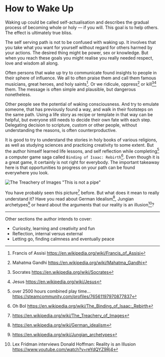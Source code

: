How to Wake Up
==============

Waking up could be called self-actualisation and describes the gradual process of becoming whole or
holy &mdash; if you will. This goal is to help others. The effect is ultimately true bliss.

The self serving path is not to be confused with waking up. It involves that you take what you want
for yourself without regard for others harmed by your actions. The desired thing might be power, sex
or knowledge. But when you reach these goals you might realise you really needed respect, love and
wisdom all along.

Often persons that wake up try to communicate found insights to people in their sphere of influence.
We all to often praise them and call them famous musicians, great heroes, and holy saints[^1]. Or we
ridicule, oppress[^2] or kill[^3][^4] them. The message is often simple and plausible, but
dangerous nonetheless.

Other people see the potential of waking consciousness. And try to emulate someone, that has
previously found a way, and walk in their footsteps on the same path. Using a life story as recipe
or template in that way can be helpful, but everyone still needs to decide their own fate with each
step. Delegating decision to scripture, custom or other people, without understanding the reasons,
is often counterproductive.

It is good to try to understand the stories in holy books of various religions, as well as studying
sciences and practicing creativity to some extent. But the author himself learned life lessons, and
self reflection while completing[^5] a computer game saga called `Binding of Isaac: Rebirth`[^6].
Even though it is a great game, it certainly is not right for everybody. The important takeaway here
is that opportunities to progress on your path can be found everywhere you look.

![The Treachery of Images "This is not a
pipe"](https://upload.wikimedia.org/wikipedia/en/b/b9/MagrittePipe.jpg)

You have probably seen this picture[^7] before. But what does it mean to really understand it? Have
you read about German Idealism[^8], Jungian archetypes[^9] or heard about the arguments that our
reality is an illusion[^10]?

---

Other sections the author intends to cover:

 * Curiosity, learning and creativity and fun
 * Reflection, internal versus external
 * Letting go, finding calmness and eventually peace

[^1]: Francis of Assisi https://en.wikipedia.org/wiki/Francis_of_Assisi
[^2]: Mahatma Gandhi https://en.wikipedia.org/wiki/Mahatma_Gandhi
[^3]: Socrates https://en.wikipedia.org/wiki/Socrates
[^4]: Jesus https://en.wikipedia.org/wiki/Jesus
[^5]: over 2500 hours combined play time… https://steamcommunity.com/profiles/76561197970877837
[^6]: Oh BoI https://en.wikipedia.org/wiki/The_Binding_of_Isaac:_Rebirth
[^7]: https://en.wikipedia.org/wiki/The_Treachery_of_Images
[^8]: https://en.wikipedia.org/wiki/German_idealism
[^9]: https://en.wikipedia.org/wiki/Jungian_archetypes
[^10]: Lex Fridman interviews Donald Hoffman: Reality is an Illusion https://www.youtube.com/watch?v=reYdQYZ9Rj4
